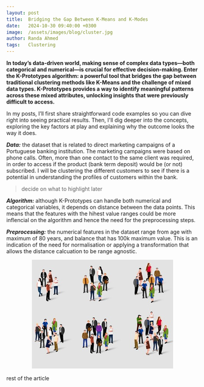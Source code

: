 ```yaml
---
layout: post
title:  Bridging the Gap Between K-Means and K-Modes
date:   2024-10-30 09:40:00 +0300
image:  /assets/images/blog/cluster.jpg
author: Randa Ahmed
tags:   Clustering
---
```


**In today’s data-driven world, making sense of complex data types—both categorical and numerical—is crucial for effective decision-making. Enter the K-Prototypes algorithm: a powerful tool that bridges the gap between traditional clustering methods like K-Means and the challenge of mixed data types. K-Prototypes provides a way to identify meaningful patterns across these mixed attributes, unlocking insights that were previously difficult to access.**

In my posts, I’ll first share straightforward code examples so you can dive right into seeing practical results. Then, I'll dig deeper into the concepts, exploring the key factors at play and explaining why the outcome looks the way it does. 

***Data:*** the dataset that is related to direct marketing campaigns of a Portuguese banking institution. The marketing campaigns were based on phone calls. Often, more than one contact to the same client was required, in order to access if the product (bank term deposit) would be (or not) subscribed. I will be clustering the different customers to see if there is a potential in understanding the profiles of customers within the bank.

> decide on what to highlight later 

***Algorithm:*** although K-Prototypes can handle both numerical and categorical variables, it depends on distance between the data points. This means that the features with the hihest value ranges could be more inflencial on the algorithm and hence the need for the preprocessing steps.

***Preprocessing:*** the numerical features in the dataset range from age with maximum of 80 years, and balance that has 100k maximum value. This is an indication of the need for normalisation or applying a transformation that allows the distance calcuation to be range agnostic.  

<p style="text-align: center;">
  <img src="/assets/images/blog/cluster.jpg" alt="Additional image description">
</p>

rest of the article 